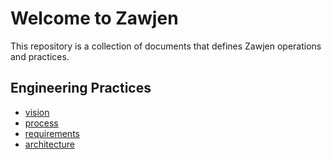# Welcome to Zawjen
This repository is a collection of documents that defines Zawjen operations and practices.

## Engineering Practices

- [vision](vision/welcome.md)
- [process](process/welcome.md)
- [requirements](requirements/welcome.md)
- [architecture](architecture/welcome.md)
